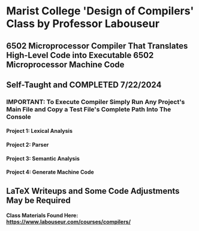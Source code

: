 # Marist College 'Design of Compilers' Class by Professor Labouseur

## 6502 Microprocessor Compiler That Translates High-Level Code into Executable 6502 Microprocessor Machine Code
## Self-Taught and COMPLETED 7/22/2024

### IMPORTANT: To Execute Compiler Simply Run Any Project's Main File and Copy a Test File's Complete Path Into The Console

#### Project 1: Lexical Analysis
#### Project 2: Parser
#### Project 3: Semantic Analysis
#### Project 4: Generate Machine Code


## LaTeX Writeups and Some Code Adjustments May be Required


#### Class Materials Found Here: https://www.labouseur.com/courses/compilers/
